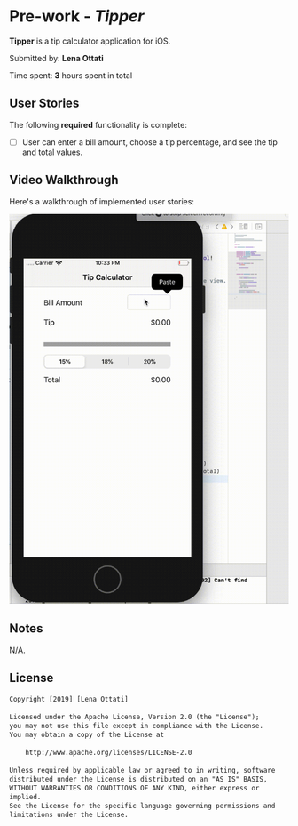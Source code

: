 # Pre-work - *Tipper*

**Tipper** is a tip calculator application for iOS.

Submitted by: **Lena Ottati**

Time spent: **3** hours spent in total

## User Stories

The following **required** functionality is complete:

* [ ] User can enter a bill amount, choose a tip percentage, and see the tip and total values.

## Video Walkthrough 

Here's a walkthrough of implemented user stories:

<img src='https://github.com/lottati/Tip-Calculator/blob/master/TipCalculator.gif' title='Video Walkthrough' width='' alt='Video Walkthrough' />



## Notes

N/A.

## License

    Copyright [2019] [Lena Ottati]

    Licensed under the Apache License, Version 2.0 (the "License");
    you may not use this file except in compliance with the License.
    You may obtain a copy of the License at

        http://www.apache.org/licenses/LICENSE-2.0

    Unless required by applicable law or agreed to in writing, software
    distributed under the License is distributed on an "AS IS" BASIS,
    WITHOUT WARRANTIES OR CONDITIONS OF ANY KIND, either express or implied.
    See the License for the specific language governing permissions and
    limitations under the License.
